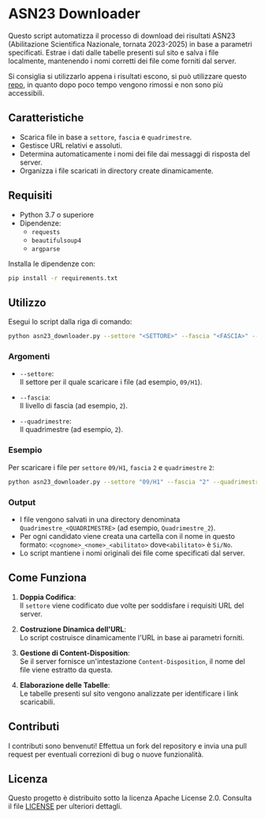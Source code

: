 
# ASN23 Downloader

Questo script automatizza il processo di download dei risultati ASN23 (Abilitazione Scientifica Nazionale, tornata 2023-2025) in base a parametri specificati. Estrae i dati dalle tabelle presenti sul sito e salva i file localmente, mantenendo i nomi corretti dei file come forniti dal server.

Si consiglia si utilizzarlo appena i risultati escono, si può utilizzare questo [repo](https://github.com/alessandropellegrini/risultati-asn), in quanto dopo poco tempo vengono rimossi e non sono più accessibili.

## Caratteristiche

- Scarica file in base a `settore`, `fascia` e `quadrimestre`.
- Gestisce URL relativi e assoluti.
- Determina automaticamente i nomi dei file dai messaggi di risposta del server.
- Organizza i file scaricati in directory create dinamicamente.

## Requisiti

- Python 3.7 o superiore
- Dipendenze:
  - `requests`
  - `beautifulsoup4`
  - `argparse`

Installa le dipendenze con:

```bash
pip install -r requirements.txt
```

## Utilizzo

Esegui lo script dalla riga di comando:

```bash
python asn23_downloader.py --settore "<SETTORE>" --fascia "<FASCIA>" --quadrimestre "<QUADRIMESTRE>"
```

### Argomenti

- `--settore`:  
  Il settore per il quale scaricare i file (ad esempio, `09/H1`).

- `--fascia`:  
  Il livello di fascia (ad esempio, `2`).

- `--quadrimestre`:  
  Il quadrimestre (ad esempio, `2`).

### Esempio

Per scaricare i file per `settore` `09/H1`, `fascia` `2` e `quadrimestre` `2`:

```bash
python asn23_downloader.py --settore "09/H1" --fascia "2" --quadrimestre "2"
```

### Output

- I file vengono salvati in una directory denominata `Quadrimestre_<QUADRIMESTRE>` (ad esempio, `Quadrimestre_2`).
- Per ogni candidato viene creata una cartella con il nome in questo formato: `<cognome>_<nome>_<abilitato>` dove`<abilitato>` è `Si/No`.
- Lo script mantiene i nomi originali dei file come specificati dal server.

## Come Funziona

1. **Doppia Codifica**:  
   Il `settore` viene codificato due volte per soddisfare i requisiti URL del server.

2. **Costruzione Dinamica dell'URL**:  
   Lo script costruisce dinamicamente l'URL in base ai parametri forniti.

3. **Gestione di Content-Disposition**:  
   Se il server fornisce un'intestazione `Content-Disposition`, il nome del file viene estratto da questa.

4. **Elaborazione delle Tabelle**:  
   Le tabelle presenti sul sito vengono analizzate per identificare i link scaricabili.


## Contributi

I contributi sono benvenuti! Effettua un fork del repository e invia una pull request per eventuali correzioni di bug o nuove funzionalità.

## Licenza

Questo progetto è distribuito sotto la licenza Apache License 2.0. Consulta il file [LICENSE](LICENSE) per ulteriori dettagli.
